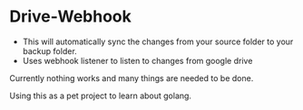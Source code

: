 # Drive-Webhook

- This will automatically sync the changes from your source folder to your backup folder.
- Uses webhook listener to listen to changes from google drive


Currently nothing works and many things are needed to be done.
  
  
Using this as a pet project to learn about golang.
